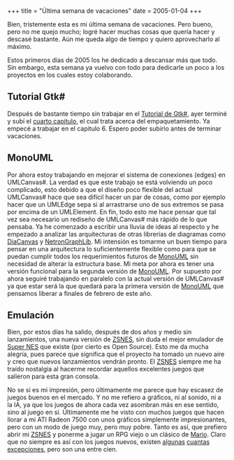 +++
title = "Última semana de vacaciones"
date = 2005-01-04
+++

Bien, tristemente esta es mi última semana de vacaciones. Pero bueno, pero no me quejo mucho; logré hacer muchas cosas que quería hacer y descasé bastante. Aún me queda algo de tiempo y quiero aprovecharlo al máximo.

Estos primeros días de 2005 los he dedicado a descansar más que todo. Sin embargo, esta semana ya vuelvo con todo para dedicarle un poco a los proyectos en los cuales estoy colaborando.

## Tutorial Gtk#

Después de bastante tiempo sin trabajar en el [Tutorial de Gtk#](http://www.monohispano.org/tutoriales/man_gtksharp/), ayer terminé y subí el [cuarto capitulo](http://www.monohispano.org/tutoriales/man_gtksharp/ch-packingwidgets.html), el cual trata acerca del empaquetamiento. Ya empecé a trabajar en el capitulo 6. Espero poder subirlo antes de terminar vacaciones.

## MonoUML

Por ahora estoy trabajando en mejorar el sistema de conexiones (edges) en UMLCanvas#. La verdad es que este trabajo se está volviendo un poco complicado, esto debido a que el diseño poco flexible del actual UMLCanvas# hace que sea difícil hacer un par de cosas, como por ejemplo hacer que un UMLEdge sepa si al arrastrarse uno de sus extremos se pasa por encima de un UMLElement. En fin, todo esto me hace pensar que tal vez sea necesario un rediseño de UMLCanvas# más rápido de lo que pensaba. Ya he comenzado a escribir una lluvia de ideas al respecto y he empezado a analizar las arquitecturas de otras librerías de diagramas como [DiaCanvas](http://diacanvas.sourceforge.net/) y [NetronGraphLib](http://netron.sourceforge.net/). Mi intensión es tomarme un buen tiempo para pensar en una arquitectura lo suficientemente flexible como para que se puedan cumplir todos los requerimientos futuros de [MonoUML](http://monouml.sourceforge.net/) sin necesidad de alterar la estructura base. Mi meta por ahora es tener una versión funcional para la segunda versión de [MonoUML](http://monouml.sourceforge.net/). Por supuesto por ahora seguiré trabajando en paralelo con la actual versión de UMLCanvas# ya que estar será la que quedará para la primera versión de [MonoUML](http://monouml.sourceforge.net/) que pensamos liberar a finales de febrero de este año.

## Emulación

Bien, por estos días ha salido, después de dos años y medio sin lanzamientos, una nueva versión de [ZSNES](http://zsnes.sourceforge.net/), sin duda el mejor emulador de [Super NES](http://www.nintendo.com/systemsclassic?type=snes) que existe (por cierto es Open Source). Esto me da mucha alegría, pues parece que significa que el proyecto ha tomado un nuevo aire y creo que nuevos lanzamientos vendrán pronto. El [ZSNES](http://zsnes.sourceforge.net/) siempre me ha traído nostalgia al hacerme recordar aquellos excelentes juegos que salieron para esta gran consola.

No se si es mi impresión, pero últimamente me parece que hay escasez de juegos buenos en el mercado. Y no me refiero a gráficos, ni al sonido, ni a la IA, ya que los juegos de ahora cada vez asombran más en ese sentido, sino al juego en sí. Últimamente me he visto con muchos juegos que hacen llorar a mi ATI Radeon 7500 con unos gráficos simplemente impresionantes, pero con un modo de juego muy, pero muy pobre. Tanto es así, que prefiero abrir mi [ZSNES](http://zsnes.sourceforge.net/) y ponerme a jugar un RPG viejo o un clásico de [Mario](http://www.smbhq.com/). Claro que no siempre es así con los juegos nuevos, existen [algunas](http://www.rockstargames.com/sanandreas/) [cuantas](http://www.pes4.net/) [excepciones](http://www.zelda.com/gcn/index.jsp), pero son una entre cien.
